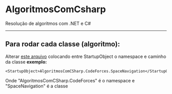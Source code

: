 # AlgoritmosComCsharp
 Resolução de algoritmos com .NET e C#
 ***
## Para rodar cada classe (algoritmo):
 Alterar [este arquivo](https://github.com/jonathan-tauan/AlgoritmosComCsharp/blob/main/AlgoritmosCsharp/AlgoritmosCsharp.csproj) colocando entre StartupObject o namespace e caminho da classe
 **exemplo:**
 ```
 <StartupObject>AlgoritmosComCSharp.CodeForces.SpaceNavigation</StartupObject>
 ```
 Onde "AlgoritmosComCSharp.CodeForces" é o namespace e "SpaceNavigation" é a classe
